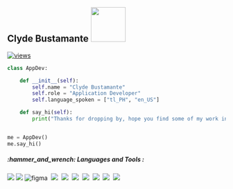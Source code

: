 <h2>
  Clyde Bustamante
  <img src="https://raw.githubusercontent.com/innng/innng/master/assets/kyubey.gif" width="80px"/>
</h2>
  <a href="https://github.com/DenverCoder1/Simple-View-Counter">
    <img alt="views" title="GitHub profile views" src="https://freshidea.com/jonah/app/DenverCoder1-profile-views"/></a>

    
```python
class AppDev:

    def __init__(self):
        self.name = "Clyde Bustamante"
        self.role = "Application Developer"
        self.language_spoken = ["tl_PH", "en_US"]

    def say_hi(self):
        print("Thanks for dropping by, hope you find some of my work interesting.")


me = AppDev()
me.say_hi()
```
<h5>
:hammer_and_wrench: Languages and Tools :
</h5>

<div>
  <img src="https://img.shields.io/badge/Platform-Xamarin-3498DB?logo=xamarin&logoColor=white"/>
  <img src="https://img.shields.io/badge/Tools-VS_Code-0078d7?logo=visualstudio"/>
   <img src="https://img.shields.io/badge/Tools-Figma-F24E1E?logo=figma&logoColor=white" title="Figma" alt="figma" />&nbsp;
  <img src="https://img.shields.io/badge/Tools-Flutter-02569B?logo=flutter&logoColor=white"/>&nbsp;
  <img src="https://img.shields.io/badge/Style-CSS3-0074D9?logo=css3&logoColor=white"/>&nbsp;
  <img src="https://img.shields.io/badge/Code-HTML5-E34F26?logo=html5&logoColor=white"/>&nbsp;
  <img src="https://img.shields.io/badge/Code-JavaScript-8A2BE2?logo=javascript&logoColor=F7DF1E"/>&nbsp;
  <img src="https://img.shields.io/badge/Service-Firebase-FFA000?logo=firebase&logoColor=white"/>&nbsp;
  <img src="https://img.shields.io/badge/Tools-MySQL-4479A1?logo=mysql&logoColor=white"/>&nbsp;
  <image src="https://img.shields.io/badge/OS-Window-0078D6?logo=windows&logoColor=white">
</div>

